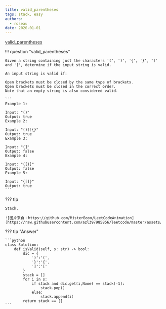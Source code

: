 ```yaml
---
title: valid_parentheses
tags: stack, easy
authors:
  - roseau
date: 2020-01-01
---
```



[valid_parentheses](https://leetcode.com/problems/valid-parentheses/description)

!!! question "valid_parentheses"

    Given a string containing just the characters '(', ')', '{', '}', '[' and ']', determine if the input string is valid.

    An input string is valid if:

    Open brackets must be closed by the same type of brackets.
    Open brackets must be closed in the correct order.
    Note that an empty string is also considered valid.

    ```
    Example 1:

    Input: "()"
    Output: true
    Example 2:

    Input: "()[]{}"
    Output: true
    Example 3:

    Input: "(]"
    Output: false
    Example 4:

    Input: "([)]"
    Output: false
    Example 5:

    Input: "{[]}"
    Output: true
    ```


??? tip

    Stack.

    ![图片来自：https://github.com/MisterBooo/LeetCodeAnimation](https://raw.githubusercontent.com/azl397985856/leetcode/master/assets/20.validParentheses.gif)

??? tip "Answer"

    ```python
    class Solution:
        def isValid(self, s: str) -> bool:
            dic = {
                ')':'(',
                '}':'{',
                ']':'['
            }
            stack = []
            for i in s:
                if stack and dic.get(i,None) == stack[-1]:
                    stack.pop()
                else:
                    stack.append(i)
            return stack == []
    ```